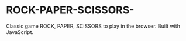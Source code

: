 # ROCK-PAPER-SCISSORS-
Classic game ROCK, PAPER, SCISSORS to play in the browser. Built with JavaScript.

